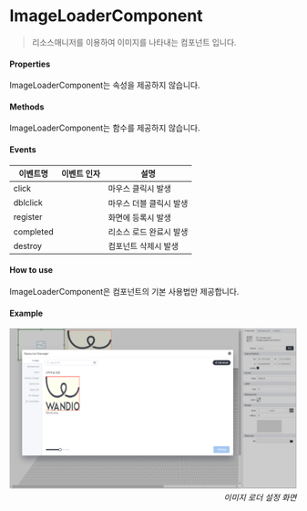# ImageLoaderComponent
> 리소스매니저를 이용하여 이미지를 나타내는 컴포넌트 입니다.

#### Properties

ImageLoaderComponent는 속성을 제공하지 않습니다.

#### Methods

ImageLoaderComponent는 함수를 제공하지 않습니다.

#### Events
|이벤트명|이벤트 인자|설명|
|---|---|---|
|click||마우스 클릭시 발생|
|dblclick||마우스 더블 클릭시 발생|
|register||화면에 등록시 발생|
|completed||리소스 로드 완료시 발생|
|destroy||컴포넌트 삭제시 발생|

#### How to use

ImageLoaderComponent은 컴포넌트의 기본 사용법만 제공합니다.

#### Example

![gras](./images/image_loader.png)
<p align="right" style="margin-top: -.85em;font-style: italic;">이미지 로더 설정 화면</p>